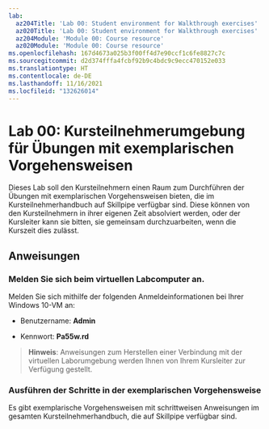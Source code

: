 ```yaml
---
lab:
  az204Title: 'Lab 00: Student environment for Walkthrough exercises'
  az020Title: 'Lab 00: Student environment for Walkthrough exercises'
  az204Module: 'Module 00: Course resource'
  az020Module: 'Module 00: Course resource'
ms.openlocfilehash: 167d4673a025b3f00ff4d7e90ccf1c6fe8827c7c
ms.sourcegitcommit: d2d374fffa4fcbf92b9c4bdc9c9ecc470152e033
ms.translationtype: HT
ms.contentlocale: de-DE
ms.lasthandoff: 11/16/2021
ms.locfileid: "132626014"
---
```

# <a name="lab-00-student-environment-for-walkthrough-exercises"></a>Lab 00: Kursteilnehmerumgebung für Übungen mit exemplarischen Vorgehensweisen

Dieses Lab soll den Kursteilnehmern einen Raum zum Durchführen der Übungen mit exemplarischen Vorgehensweisen bieten, die im Kursteilnehmerhandbuch auf Skillpipe verfügbar sind. Diese können von den Kursteilnehmern in ihrer eigenen Zeit absolviert werden, oder der Kursleiter kann sie bitten, sie gemeinsam durchzuarbeiten, wenn die Kurszeit dies zulässt.

## <a name="instructions"></a>Anweisungen

### <a name="sign-in-to-the-lab-virtual-machine"></a>Melden Sie sich beim virtuellen Labcomputer an.

Melden Sie sich mithilfe der folgenden Anmeldeinformationen bei Ihrer Windows 10-VM an:

* Benutzername: **Admin**

* Kennwort: **Pa55w.rd**

> **Hinweis**: Anweisungen zum Herstellen einer Verbindung mit der virtuellen Laborumgebung werden Ihnen von Ihrem Kursleiter zur Verfügung gestellt.

### <a name="perform-the-steps-in-the-walkthrough"></a>Ausführen der Schritte in der exemplarischen Vorgehensweise

Es gibt exemplarische Vorgehensweisen mit schrittweisen Anweisungen im gesamten Kursteilnehmerhandbuch, die auf Skillpipe verfügbar sind.
